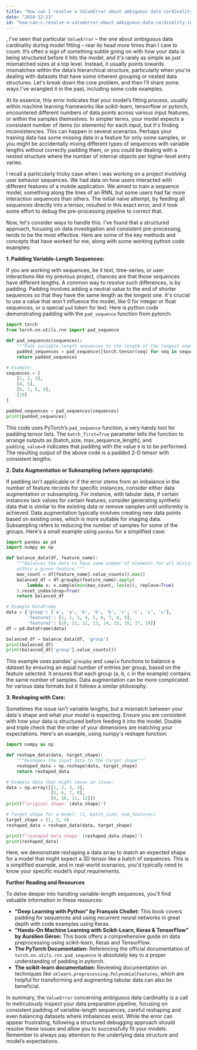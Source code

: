 ```yaml
---
title: "How can I resolve a ValueError about ambiguous data cardinality in a model fit?"
date: "2024-12-23"
id: "how-can-i-resolve-a-valueerror-about-ambiguous-data-cardinality-in-a-model-fit"
---
```


,  I’ve seen that particular `ValueError` – the one about ambiguous data cardinality during model fitting – rear its head more times than I care to count. It’s often a sign of something subtle going on with how your data is being structured before it hits the model, and it's rarely as simple as just mismatched sizes at a top level. Instead, it usually points towards mismatches within the data’s hierarchical structure, particularly when you're dealing with datasets that have some inherent grouping or nested data structures. Let's break down the core problem, and then I’ll share some ways I've wrangled it in the past, including some code examples.

At its essence, this error indicates that your model’s fitting process, usually within machine learning frameworks like scikit-learn, tensorflow or pytorch, encountered different numbers of data points across various input features, or within the samples themselves. In simpler terms, your model expects a consistent number of items (or elements) for each input, but it's finding inconsistencies. This can happen in several scenarios. Perhaps your training data has some missing data in a feature for only some samples, or you might be accidentally mixing different types of sequences with variable lengths without correctly padding them, or you could be dealing with a nested structure where the number of internal objects per higher-level entry varies.

I recall a particularly tricky case when I was working on a project involving user behavior sequences. We had data on how users interacted with different features of a mobile application. We aimed to train a sequence model, something along the lines of an RNN, but some users had far more interaction sequences than others. The initial naive attempt, by feeding all sequences directly into a tensor, resulted in this exact error, and it took some effort to debug the pre-processing pipeline to correct that.

Now, let's consider ways to handle this. I've found that a structured approach, focusing on data investigation and consistent pre-processing, tends to be the most effective. Here are some of the key methods and concepts that have worked for me, along with some working python code examples:

**1. Padding Variable-Length Sequences:**

If you are working with sequences, be it text, time-series, or user interactions like my previous project, chances are that those sequences have different lengths. A common way to resolve such differences, is by padding. Padding involves adding a neutral value to the end of shorter sequences so that they have the same length as the longest one. It's crucial to use a value that won't influence the model, like 0 for integer or float sequences, or a special `pad` token for text. Here is python code demonstrating padding with the `pad_sequence` function from pytorch:

```python
import torch
from torch.nn.utils.rnn import pad_sequence

def pad_sequences(sequences):
    """Pads variable-length sequences to the length of the longest sequence."""
    padded_sequences = pad_sequence([torch.tensor(seq) for seq in sequences], batch_first=True, padding_value=0)
    return padded_sequences

# Example:
sequences = [
    [1, 2, 3],
    [4, 5],
    [6, 7, 8, 9],
    [10]
]

padded_sequences = pad_sequences(sequences)
print(padded_sequences)
```

This code uses PyTorch’s `pad_sequence` function, a very handy tool for padding tensor lists. The `batch_first=True` parameter tells the function to arrange outputs as \[batch\_size, max\_sequence\_length], and `padding_value=0` indicates that padding with the value `0` is to be performed. The resulting output of the above code is a padded 2-D tensor with consistent lengths.

**2. Data Augmentation or Subsampling (where appropriate):**

If padding isn't applicable or if the error stems from an imbalance in the number of feature records for specific instances, consider either data augmentation or subsampling. For instance, with tabular data, if certain instances lack values for certain features, consider generating synthetic data that is similar to the existing data or remove samples until uniformity is achieved. Data augmentation typically involves creating new data points based on existing ones, which is more suitable for imaging data. Subsampling refers to reducing the number of samples for some of the groups. Here's a small example using `pandas` for a simplified case:

```python
import pandas as pd
import numpy as np

def balance_data(df, feature_name):
    """Balances the data to have same number of elements for all distinct values
    within a given feature."""
    max_count = df[feature_name].value_counts().max()
    balanced_df = df.groupby(feature_name).apply(
        lambda x: x.sample(min(max_count, len(x)), replace=True)
    ).reset_index(drop=True)
    return balanced_df

# Example DataFrame
data = {'group': ['a', 'a', 'b', 'b', 'b', 'c', 'c', 'c', 'c'],
        'feature1': [1, 2, 3, 4, 5, 6, 7, 8, 9],
        'feature2': [10, 11, 12, 13, 14, 15, 16, 17, 18]}
df = pd.DataFrame(data)

balanced_df = balance_data(df, 'group')
print(balanced_df)
print(balanced_df['group'].value_counts())
```

This example uses pandas' `groupby` and `sample` functions to balance a dataset by ensuring an equal number of entries per group, based on the feature selected. It ensures that each group (a, b, c in the example) contains the same number of samples. Data augmentation can be more complicated for various data formats but it follows a similar philosophy.

**3. Reshaping with Care:**

Sometimes the issue isn't variable lengths, but a mismatch between your data's shape and what your model is expecting. Ensure you are consistent with how your data is structured before feeding it into the model. Double and triple check that the order of your dimensions are matching your expectations. Here's an example, using numpy's reshape function:

```python
import numpy as np

def reshape_data(data, target_shape):
    """Reshapes the input data to the target shape"""
    reshaped_data = np.reshape(data, target_shape)
    return reshaped_data

# Example data that might cause an issue:
data = np.array([[1, 2, 3, 4],
                 [5, 6, 7, 8],
                 [9, 10, 11, 12]])
print(f"original shape: {data.shape}")

# Target shape for a model: (1, batch_size, num_features)
target_shape = (1, 3, 4)
reshaped_data = reshape_data(data, target_shape)

print(f"reshaped data shape: {reshaped_data.shape}")
print(reshaped_data)
```

Here, we demonstrate reshaping a data array to match an expected shape for a model that might expect a 3D tensor like a batch of sequences. This is a simplified example, and in real-world scenarios, you'd typically need to know your specific model’s input requirements.

**Further Reading and Resources**

To delve deeper into handling variable-length sequences, you'll find valuable information in these resources:

*   **"Deep Learning with Python" by François Chollet:** This book covers padding for sequences and using recurrent neural networks in great depth with code examples using Keras.
*   **"Hands-On Machine Learning with Scikit-Learn, Keras & TensorFlow" by Aurélien Géron:** This book offers a comprehensive guide on data preprocessing using scikit-learn, Keras and TensorFlow.
*   **The PyTorch Documentation:** Referencing the official documentation of `torch.nn.utils.rnn.pad_sequence` is absolutely key to a proper understanding of padding in pytorch.
*   **The scikit-learn documentation:** Reviewing documentation on techniques like `sklearn.preprocessing.PolynomialFeatures`, which are helpful for transforming and augmenting tabular data can also be beneficial.

In summary, the `ValueError` concerning ambiguous data cardinality is a call to meticulously inspect your data preparation pipeline, focusing on consistent padding of variable-length sequences, careful reshaping and even balancing datasets where imbalances exist. While the error can appear frustrating, following a structured debugging approach should resolve these issues and allow you to successfully fit your models. Remember to always pay attention to the underlying data structure and model’s expectations.
